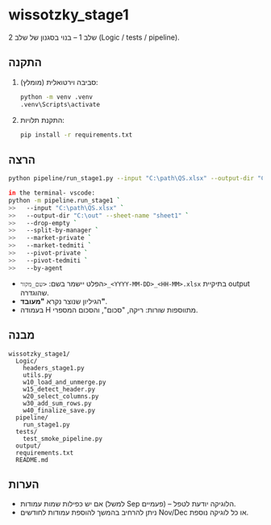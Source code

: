 # wissotzky_stage1
שלב 1 – בנוי בסגנון של שלב 2 (Logic / tests / pipeline).

## התקנה
1. סביבה וירטואלית (מומלץ):
   ```bash
   python -m venv .venv
   .venv\Scripts\activate
   ```
2. התקנת תלויות:
   ```bash
   pip install -r requirements.txt
   ```

## הרצה
```bash
python pipeline/run_stage1.py --input "C:\path\QS.xlsx" --output-dir "C:\out" --sheet-name "sheet1"

in the terminal- vscode:
python -m pipeline.run_stage1 `                                                                           
>>   --input "C:\path\QS.xlsx" `
>>   --output-dir "C:\out" --sheet-name "sheet1" `
>>   --drop-empty `
>>   --split-by-manager `
>>   --market-private `
>>   --market-tedmiti `
>>   --pivot-private ` 
>>   --pivot-tedmiti `
>>   --by-agent       
```

- הפלט יישמר בשם: `<שם_מקור>_<YYYY-MM-DD>_<HH-MM>.xlsx` בתיקיית output שהוגדרה.
- הגיליון שנוצר נקרא **"מעובד"**.
- בעמודה H מתווספות שורות: ריקה, "סכום", והסכום המספרי.

## מבנה
```
wissotzky_stage1/
  Logic/
    headers_stage1.py
    utils.py
    w10_load_and_unmerge.py
    w15_detect_header.py
    w20_select_columns.py
    w30_add_sum_rows.py
    w40_finalize_save.py
  pipeline/
    run_stage1.py
  tests/
    test_smoke_pipeline.py
  output/
  requirements.txt
  README.md
```

## הערות
- אם יש כפילות שמות עמודות (למשל Sep פעמיים) – הלוגיקה יודעת לטפל.
- ניתן להרחיב בהמשך להוספת עמודות לחודשים Nov/Dec או כל לוגיקה נוספת.
